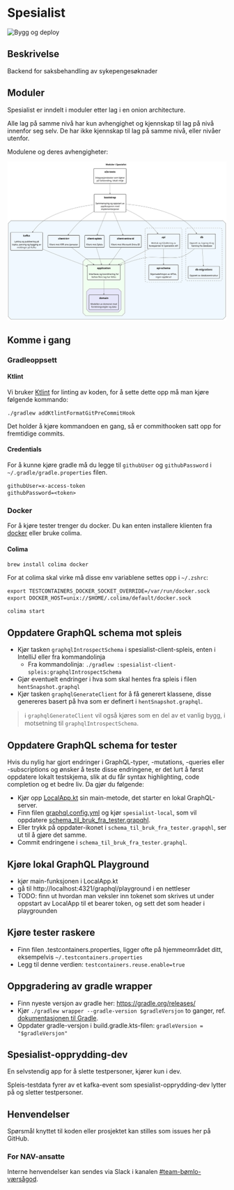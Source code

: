 # Spesialist

![Bygg og deploy](https://github.com/navikt/helse-spesialist/workflows/Spesialist/badge.svg)

## Beskrivelse

Backend for saksbehandling av sykepengesøknader

## Moduler

Spesialist er inndelt i moduler etter lag i en onion architecture.

Alle lag på samme nivå har kun avhengighet og kjennskap til lag på nivå innenfor seg selv. De har ikke kjennskap til lag
på samme nivå, eller nivåer utenfor.

Modulene og deres avhengigheter:

![Moduler i Spesialist](docs/moduler_i_spesialist.svg)

## Komme i gang

### Gradleoppsett

#### Ktlint

Vi bruker [Ktlint](https://github.com/pinterest/ktlint) for linting av koden, for å sette dette opp må man kjøre
følgende kommando:

```shell
./gradlew addKtlintFormatGitPreCommitHook
```

Det holder å kjøre kommandoen en gang, så er commithooken satt opp for fremtidige commits.

#### Credentials

For å kunne kjøre gradle må du legge til `githubUser` og `githubPassword` i `~/.gradle/gradle.properties` filen.

```properties
githubUser=x-access-token
githubPassword=<token>
```

### Docker

For å kjøre tester trenger du docker. Du kan enten installere klienten fra [docker](https://www.docker.com/) eller bruke
colima.

#### Colima

```shell
brew install colima docker
```

For at colima skal virke må disse env variablene settes opp i `~/.zshrc`:

```shell
export TESTCONTAINERS_DOCKER_SOCKET_OVERRIDE=/var/run/docker.sock
export DOCKER_HOST=unix://$HOME/.colima/default/docker.sock
```

```shell
colima start
```

## Oppdatere GraphQL schema mot spleis

- Kjør tasken `graphqlIntrospectSchema` i spesialist-client-spleis, enten i IntelliJ eller fra kommandolinja
    - Fra kommandolinja: `./gradlew :spesialist-client-spleis:graphqlIntrospectSchema`
- Gjør eventuelt endringer i hva som skal hentes fra spleis i filen `hentSnapshot.graphql`
- Kjør tasken `graphqlGenerateClient` for å få generert klassene, disse genereres basert på hva som er definert i `hentSnapshot.graphql`.

> ℹ️ `graphqlGenerateClient` vil også kjøres som en del av et vanlig bygg, i motsetning til `graphqlIntrospectSchema`.

## Oppdatere GraphQL schema for tester

Hvis du nylig har gjort endringer i GraphQL-typer, -mutations, -queries eller -subscriptions og ønsker å teste disse
endringene, er det lurt å først oppdatere lokalt testskjema, slik at du får syntax highlighting, code completion og et
bedre liv. Da gjør du følgende:

- Kjør opp [LocalApp.kt](spesialist-bootstrap/src/test/kotlin/no/nav/helse/spesialist/bootstrap/LocalApp.kt) sin main-metode, det starter en
  lokal GraphQL-server.
- Finn filen [graphql.config.yml](spesialist-api/src/test/graphql.config.yml) og kjør `spesialist-local`, som vil
  oppdatere [schema_til_bruk_fra_tester.grapqhl](spesialist-api/src/test/schema_til_bruk_fra_tester.graphql).
- Eller trykk på oppdater-ikonet i `schema_til_bruk_fra_tester.grapqhl`, ser ut til å gjøre det samme.
- Commit endringene i `schema_til_bruk_fra_tester.graphql`.

## Kjøre lokal GraphQL Playground

- kjør main-funksjonen i LocalApp.kt
- gå til http://localhost:4321/graphql/playground i en nettleser
- TODO: finn ut hvordan man veksler inn tokenet som skrives ut under oppstart av LocalApp til et bearer token, og sett
  det som header i playgrounden

## Kjøre tester raskere

- Finn filen .testcontainers.properties, ligger ofte på hjemmeområdet ditt, eksempelvis `~/.testcontainers.properties`
- Legg til denne verdien: `testcontainers.reuse.enable=true`

## Oppgradering av gradle wrapper

- Finn nyeste versjon av gradle her: https://gradle.org/releases/
- Kjør `./gradlew wrapper --gradle-version $gradleVersjon` to ganger,
  ref. [dokumentasjonen til Gradle](https://docs.gradle.org/current/userguide/gradle_wrapper.html#sec:upgrading_wrapper).
- Oppdater gradle-versjon i build.gradle.kts-filen: `gradleVersion = "$gradleVersjon"`

## Spesialist-opprydding-dev

En selvstendig app for å slette testpersoner, kjører kun i dev.

Spleis-testdata fyrer av et kafka-event som spesialist-opprydding-dev lytter på og sletter testpersoner.

## Henvendelser

Spørsmål knyttet til koden eller prosjektet kan stilles som issues her på GitHub.

### For NAV-ansatte

Interne henvendelser kan sendes via Slack i
kanalen [#team-bømlo-værsågod](https://nav-it.slack.com/archives/C019637N90X).
